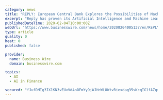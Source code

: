 ```yaml
---
category: news
title: "REPLY: European Central Bank Explores the Possibilities of Machine Learning With a Coding Marathon Organised by Reply"
excerpt: "Reply has proven its Artificial Intelligence and Machine Learning capabilities with numerous projects in various industries and combines this technological expertise with in-depth knowledge of the financial services industry and its regulatory environment. Coding marathons using the latest technologies are a substantial element in Reply’s ..."
publishedDateTime: 2020-02-04T10:00:00Z
webUrl: "https://www.businesswire.com/news/home/20200204005137/en/REPLY-European-Central-Bank-Explores-Possibilities-Machine"
type: article
quality: 0
heat: 0
published: false

provider:
  name: Business Wire
  domain: businesswire.com

topics:
  - AI
  - AI in Finance

secured: "fJufDMIg3IX1KN3vEUvVd4nOFmYy9jWJHnWL8WtvRiexdag35sKcqIG1fAZqxW7lUAXjPtNILQbe0QzPHNPzCTb9nKtVMw0Ww+jV8Asf7wtsda+9C+ruH6fDG4xtDyyxtc+rVUer891E3C75OPrko8ii40SCNNgXIrnHd8bvVjMyB2kc15xVlkRqmLgPrh3QWri1QyX2fF0xyCAqXLLp0/RImyL74FRzIemsx8v4nT5o7m2aYqIU17bDaRL0raaeFjCiWyYsMgTPFOgIlkg59czQS+/FCuAlsgbbaCoiLolGmdfkpTO31mMEzjiCZPpE;bUTzkvA3nm0thOH1EwGJyw=="
---
```


